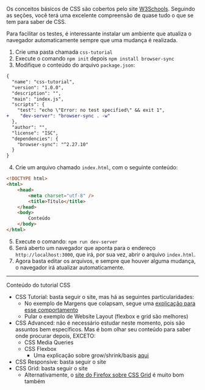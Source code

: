 Os conceitos básicos de CSS são cobertos pelo site [W3Schools](https://www.w3schools.com/css/). Seguindo as seções, você terá uma excelente compreensão de quase tudo o que se tem para saber de CSS.

Para facilitar os testes, é interessante instalar um ambiente que atualiza o navegador automaticamente sempre que uma mudança é realizada.

1. Crie uma pasta chamada `css-tutorial`
2. Execute o comando `npm init` depois `npm install browser-sync`
3. Modifique o conteúdo do arquivo `package.json`:

```diff
{
  "name": "css-tutorial",
  "version": "1.0.0",
  "description": "",
  "main": "index.js",
  "scripts": {
    "test": "echo \"Error: no test specified\" && exit 1",
+    "dev-server": "browser-sync . -w"
  },
  "author": "",
  "license": "ISC",
  "dependencies": {
    "browser-sync": "^2.27.10"
  }
}
```

4. Crie um arquivo chamado `index.html`, com o seguinte conteúdo:

```html
<!DOCTYPE html>
<html>
    <head>
        <meta charset="utf-8" />
        <title>Título</title>
    </head>
    <body>
        Conteúdo
    </body>
</html>
```
5. Execute o comando: `npm run dev-server`
6. Será aberto um navegador que aponta para o endereço `http://localhost:3000`, que irá, por sua vez, abrir o arquivo `index.html`.
7. Agora basta editar os arquivos, e sempre que houver alguma mudança, o navegador irá atualizar automaticamente.

<hr/>

Conteúdo do tutorial CSS

* CSS Tutorial: basta seguir o site, mas há as seguintes particularidades:
    * No exemplo de Margens que colapsam, segue uma [explicação para esse comportamento](https://bitsofco.de/collapsible-margins/)
    * Pular o exemplo de Website Layout (flexbox e grid são melhores)
* CSS Advanced: não é necessário estudar neste momento, pois são assuntos bem específicos. Mas é bom olhar seu conteúdo para saber onde procurar depois, EXCETO:
    * CSS Media Queries
    * CSS Flexbox
        * Uma explicação sobre grow/shrink/basis [aqui](https://css-tricks.com/understanding-flex-grow-flex-shrink-and-flex-basis/)
* CSS Responsive: basta seguir o site
* CSS Grid: basta seguir o site
    * Alternativamente, o [site do Firefox sobre CSS Grid](https://mozilladevelopers.github.io/playground/css-grid) é muito bom também


